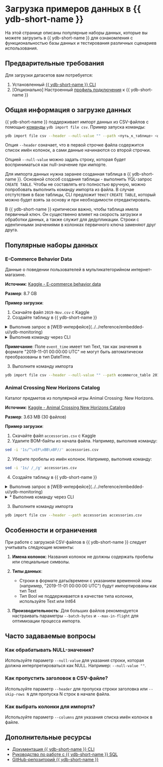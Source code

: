 # Загрузка примеров данных в {{ ydb-short-name }}

На этой странице описаны популярные наборы данных, которые вы можете загрузить в {{ ydb-short-name }} для ознакомления с функциональностью базы данных и тестирования различных сценариев использования.

## Предварительные требования

Для загрузки датасетов вам потребуется:

1. Установленный [{{ ydb-short-name }} CLI](../../reference/ydb-cli/)
2. [Опционально] Настроенный [профиль подключения](../../reference/ydb-cli/profile/create.md) к {{ ydb-short-name }}

## Общая информация о загрузке данных

{{ ydb-short-name }} поддерживает импорт данных из CSV-файлов с помощью [команды](../../reference/ydb-cli/export-import/import-file.md) `ydb import file csv`. Пример запуска команды:

```bash
ydb import file csv --header --null-value "" --path <путь_к_таблице> <файл>.csv
```

Опция `--header` означает, что в первой строчке файла содержится список имён колонок, а сами данные начинаются со второй строчки.

Опцией `--null-value` можно задать строку, которая будет восприниматься как null-значение при импорте.

Для импорта данных нужна заранее созданная таблица в {{ ydb-short-name }}. Основной способ создания таблицы - выполнить YQL-запрос `CREATE TABLE`. Чтобы не составлять его полностью вручную, можно попробовать выполнить команду импорта из файла. В случае отстутствия в базе таблицы, CLI предложит текст `CREATE TABLE`, который можно будет взять за основу и при необходимости отредактировать.

В {{ ydb-short-name }} критически важно, чтобы таблица имела первичный ключ. Он существенно влияет на скорость загрузки и обработки данных, а также служит для дедупликации. Строки с идентичными значениями в колонках первичного ключа заменяют друг друга.

## Популярные наборы данных

### E-Commerce Behavior Data

Данные о поведении пользователей в мультикатегорийном интернет-магазине.

**Источник**: [Kaggle - E-commerce behavior data](https://www.kaggle.com/datasets/mkechinov/ecommerce-behavior-data-from-multi-category-store/data)

**Размер**: 8.7 GB

**Пример загрузки**:

1. Скачайте файл `2019-Nov.csv` с Kaggle
2. Создайте таблицу в {{ ydb-short-name }}

<details>
  <summary>Выполнив запрос в [WEB-интерфейсе](../../reference/embedded-ui/ydb-monitoring)</summary>

  ```sql
  CREATE TABLE `ecommerce_table` (
      `event_time` Text NOT NULL,  -- Формат: "2019-11-01 00:00:00 UTC"
      `event_type` Text NOT NULL,
      `product_id` Uint64 NOT NULL,
      `category_id` Uint64,
      `category_code` Text,
      `brand` Text,
      `price` Double NOT NULL,
      `user_id` Uint64 NOT NULL,
      `user_session` Text NOT NULL,
      PRIMARY KEY (`event_time`, `product_id`, `user_id`)
  );
  ```
</details>

<details>
  <summary>Выполнив команду через CLI</summary>

  ```bash
  ydb sql -s \
  'CREATE TABLE `ecommerce_table` (
      `event_time` Text NOT NULL,  -- Формат: "2019-11-01 00:00:00 UTC"
      `event_type` Text NOT NULL,
      `product_id` Uint64 NOT NULL,
      `category_id` Uint64,
      `category_code` Text,
      `brand` Text,
      `price` Double NOT NULL,
      `user_id` Uint64 NOT NULL,
      `user_session` Text NOT NULL,
      PRIMARY KEY (`event_time`, `product_id`, `user_id`)
  )
  WITH (
      STORE = COLUMN,
      UNIFORM_PARTITIONS = 50
  );'
  ```
</details>

**Примечание**: Поле `event_time` имеет тип Text, так как значения в формате "2019-11-01 00:00:00 UTC" не могут быть автоматически преобразованы в тип DateTime.

3. Выполните команду импорта

```bash
ydb import file csv --header --null-value "" --path ecommerce_table 2019-Nov.csv
```

### Animal Crossing New Horizons Catalog

Каталог предметов из популярной игры Animal Crossing: New Horizons.

**Источник**: [Kaggle - Animal Crossing New Horizons Catalog](https://www.kaggle.com/datasets/jessicali9530/animal-crossing-new-horizons-nookplaza-dataset/)

**Размер**: 3.63 MB (30 файлов)

**Пример загрузки**:

1. Скачайте файл `accessories.csv` с Kaggle
2. Удалите BOM-байты из начала файла. Например, выполнив команду:

```bash
sed -i '1s/^\xEF\xBB\xBF//' accessories.csv
```

2. Уберите пробелы из имён колонок. Например, выполнив команду:

```bash
sed -i '1s/ /_/g' accessories.csv
```

4. Создайте таблицу в {{ ydb-short-name }}
<details>
  <summary>Выполнив запрос в [WEB-интерфейсе](../../reference/embedded-ui/ydb-monitoring)</summary>

  ```sql
  CREATE TABLE `accessories` (
      `Name` Text NOT NULL,
      `Variation` Text NOT NULL,
      `DIY` Text NOT NULL,
      `Buy` Text NOT NULL,
      `Sell` Uint64 NOT NULL,
      `Color_1` Text NOT NULL,
      `Color_2` Text NOT NULL,
      `Size` Text NOT NULL,
      `Miles_Price` Text NOT NULL,
      `Source` Text NOT NULL,
      `Source_Notes` Text NOT NULL,
      `Seasonal_Availability` Text NOT NULL,
      `Mannequin_Piece` Text NOT NULL,
      `Version` Text NOT NULL,
      `Style` Text NOT NULL,
      `Label_Themes` Text NOT NULL,
      `Type` Text NOT NULL,
      `Villager_Equippable` Text NOT NULL,
      `Catalog` Text NOT NULL,
      `Filename` Text NOT NULL,
      `Internal_ID` Uint64 NOT NULL,
      `Unique_Entry_ID` Text NOT NULL,
      PRIMARY KEY (`Unique_Entry_ID`)
  )
  WITH (
      STORE = COLUMN
  );
  ```
</details>

<details>
  <summary>* Выполнив команду через CLI</summary>

  ```bash
  ydb sql -s \
  'CREATE TABLE `accessories` (
      `Name` Text NOT NULL,
      `Variation` Text NOT NULL,
      `DIY` Text NOT NULL,
      `Buy` Text NOT NULL,
      `Sell` Uint64 NOT NULL,
      `Color_1` Text NOT NULL,
      `Color_2` Text NOT NULL,
      `Size` Text NOT NULL,
      `Miles_Price` Text NOT NULL,
      `Source` Text NOT NULL,
      `Source_Notes` Text NOT NULL,
      `Seasonal_Availability` Text NOT NULL,
      `Mannequin_Piece` Text NOT NULL,
      `Version` Text NOT NULL,
      `Style` Text NOT NULL,
      `Label_Themes` Text NOT NULL,
      `Type` Text NOT NULL,
      `Villager_Equippable` Text NOT NULL,
      `Catalog` Text NOT NULL,
      `Filename` Text NOT NULL,
      `Internal_ID` Uint64 NOT NULL,
      `Unique_Entry_ID` Text NOT NULL,
      PRIMARY KEY (`Unique_Entry_ID`)
  )
  WITH (
      STORE = COLUMN
  );'
  ```
</details>

3. Выполните команду импорта

```bash
ydb import file csv --header --path accessories accessories.csv
```

## Особенности и ограничения

При работе с загрузкой CSV-файлов в {{ ydb-short-name }} следует учитывать следующие моменты:

1. **Имена колонок**: Названия колонок не должны содержать пробелы или специальные символы.

2. **Типы данных**:
   - Строки в формате даты/времени с указанием временной зоны (например, "2019-11-01 00:00:00 UTC") будут импортированы как тип Text
   - Тип Bool не поддерживается в качестве типа колонки, используйте Text или Int64

3. **Производительность**: Для больших файлов рекомендуется настраивать параметры `--batch-bytes` и `--max-in-flight` для оптимизации процесса импорта.

## Часто задаваемые вопросы

### Как обрабатывать NULL-значения?

Используйте параметр `--null-value` для указания строки, которая должна интерпретироваться как NULL. Например: `--null-value ""`.

### Как пропустить заголовок в CSV-файле?

Используйте параметр `--header` для пропуска строки заголовка или `--skip-rows N` для пропуска N строк в начале файла.

### Как выбрать колонки для импорта?

Используйте параметр `--columns` для указания списка имён колонок в файле.

## Дополнительные ресурсы

- [Документация {{ ydb-short-name }} CLI](https://ydb.tech/ru/docs/reference/ydb-cli/commands/import)
- [Руководство по работе с {{ ydb-short-name }} SQL](https://ydb.tech/ru/docs/yql/reference/)
- [GitHub-репозиторий {{ ydb-short-name }}](https://github.com/ydb-platform/ydb)